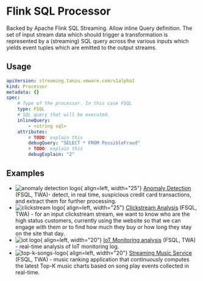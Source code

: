 # Flink SQL Processor

Backed by Apache Flink SQL Streaming. Allow inline Query definition. The set of input stream data which should trigger a transformation is represented by a (streaming) SQL query across the various inputs which yields event tuples which are emitted to the output streams.

## Usage

```yaml
apiVersion: streaming.tanzu.vmware.com/v1alpha1
kind: Processor
metadata: {}
spec:
    # Type of the processor. In this case FSQL
    type: FSQL
    # SQL query that will be executed.
    inlineQuery:
        - <string sql>
    attributes:
        # TODO: explain this
        debugQuery: "SELECT * FROM PossibleFraud"
        # TODO: explain this
        debugExplain: "2"
```

## Examples

- ![anomaly detection logo](../../../samples/anomaly-detection/anomaly-detection-logo.png){ align=left, width="25"} [Anomaly Detection](../../../samples/anomaly-detection/anomaly-detection.md) (FSQL, TWA)- detect, in real time, suspicious credit card transactions, and extract them for further processing.
- ![clickstream logo](../../../samples/clickstream/clickstream-logo.png){ align=left, width="25"} [Clickstream Analysis](../../../samples/clickstream/clickstream.md) (FSQL, TWA) -   for an input clickstream stream, we want to know who are the high status customers, currently using the website so that we can engage with them or to find how much they buy or how long they stay on the site that day.
- ![iot logo](../../../samples/iot-monitoring/iot-logo.png){ align=left, width="20"} [IoT Monitoring analysis](../../../samples/iot-monitoring/iot-monitoring.md) (FSQL, TWA) - real-time analysis of IoT monitoring log.
- ![top-k-songs-logo](../../../samples/top-k-songs/top-k-songs-logo.png){ align=left, width="20"} [Streaming Music Service](../../../samples/top-k-songs/top-k-songs.md) (FSQL, TWA) - music ranking application that continuously computes the latest Top-K music charts based on song play events collected in real-time.
